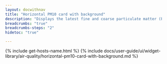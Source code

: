```yaml
---
layout: docwithnav
title: "Horizontal PM10 card with background"
description: "Displays the latest fine and coarse particulate matter (PM10) telemetry in a scalable horizontal layout with the background image."
breadcrumbs: "true"
breadcrumbs-steps: "2"
hidetoc: "true"

---
```

{% include get-hosts-name.html %}
{% include docs/user-guide/ui/widget-library/air-quality/horizontal-pm10-card-with-background.md %}
